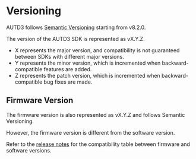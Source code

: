 # Versioning

AUTD3 follows [Semantic Versioning](https://semver.org/) starting from v8.2.0.

The version of the AUTD3 SDK is represented as vX.Y.Z.

- X represents the major version, and compatibility is not guaranteed between SDKs with different major versions.
- Y represents the minor version, which is incremented when backward-compatible features are added.
- Z represents the patch version, which is incremented when backward-compatible bug fixes are made.

## Firmware Version

The firmware version is also represented as vX.Y.Z and follows Semantic Versioning.

However, the firmware version is different from the software version.

Refer to the [release notes](./release_notes.md) for the compatibility table between firmware and software versions.
